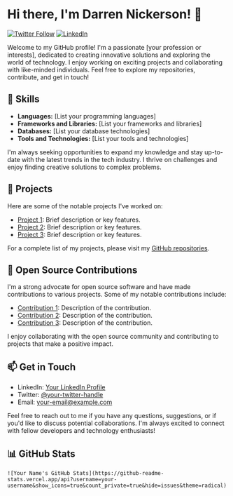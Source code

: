 # Hi there, I'm Darren Nickerson! 👋

[![Twitter Follow](https://img.shields.io/twitter/follow/your-twitter-handle?label=Twitter&style=social)](https://twitter.com/your-twitter-handle)
[![LinkedIn](https://img.shields.io/badge/LinkedIn-Connect-blue)](https://www.linkedin.com/in/your-linkedin-profile)

Welcome to my GitHub profile! I'm a passionate [your profession or interests], dedicated to creating innovative solutions and exploring the world of technology. I enjoy working on exciting projects and collaborating with like-minded individuals. Feel free to explore my repositories, contribute, and get in touch!

## 🔧 Skills

- **Languages:** [List your programming languages]
- **Frameworks and Libraries:** [List your frameworks and libraries]
- **Databases:** [List your database technologies]
- **Tools and Technologies:** [List your tools and technologies]

I'm always seeking opportunities to expand my knowledge and stay up-to-date with the latest trends in the tech industry. I thrive on challenges and enjoy finding creative solutions to complex problems.

## 💼 Projects

Here are some of the notable projects I've worked on:

- [Project 1](link-to-project-1): Brief description or key features.
- [Project 2](link-to-project-2): Brief description or key features.
- [Project 3](link-to-project-3): Brief description or key features.

For a complete list of my projects, please visit my [GitHub repositories](https://github.com/your-username).

## 🌟 Open Source Contributions

I'm a strong advocate for open source software and have made contributions to various projects. Some of my notable contributions include:

- [Contribution 1](link-to-contribution-1): Description of the contribution.
- [Contribution 2](link-to-contribution-2): Description of the contribution.
- [Contribution 3](link-to-contribution-3): Description of the contribution.

I enjoy collaborating with the open source community and contributing to projects that make a positive impact.

## 📫 Get in Touch

- LinkedIn: [Your LinkedIn Profile](link-to-linkedin-profile)
- Twitter: [@your-twitter-handle](https://twitter.com/your-twitter-handle)
- Email: [your-email@example.com](mailto:your-email@example.com)

Feel free to reach out to me if you have any questions, suggestions, or if you'd like to discuss potential collaborations. I'm always excited to connect with fellow developers and technology enthusiasts!

## 📊 GitHub Stats

```plaintext
![Your Name's GitHub Stats](https://github-readme-stats.vercel.app/api?username=your-username&show_icons=true&count_private=true&hide=issues&theme=radical)
